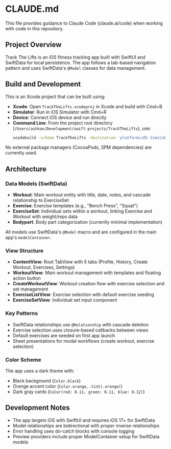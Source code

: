 # CLAUDE.md

This file provides guidance to Claude Code (claude.ai/code) when working with code in this repository.

## Project Overview

Track The Lifts is an iOS fitness tracking app built with SwiftUI and SwiftData for local persistence. The app follows a tab-based navigation pattern and uses SwiftData's `@Model` classes for data management.

## Build and Development

This is an Xcode project that can be built using:
- **Xcode**: Open `TrackTheLifts.xcodeproj` in Xcode and build with Cmd+B
- **Simulator**: Run in iOS Simulator with Cmd+R
- **Device**: Connect iOS device and run directly
- **Command Line**: From the project root directory (`/Users/ashkan/Development/swift-projects/TrackTheLifts`), use:
  ```bash
  xcodebuild -scheme TrackTheLifts -destination 'platform=iOS Simulator,name=iPhone 16' build
  ```

No external package managers (CocoaPods, SPM dependencies) are currently used.

## Architecture

### Data Models (SwiftData)
- **Workout**: Main workout entity with title, date, notes, and cascade relationship to ExerciseSet
- **Exercise**: Exercise templates (e.g., "Bench Press", "Squat") 
- **ExerciseSet**: Individual sets within a workout, linking Exercise and Workout with weight/reps data
- **Bodypart**: Body part categorization (currently minimal implementation)

All models use SwiftData's `@Model` macro and are configured in the main app's `modelContainer`.

### View Structure
- **ContentView**: Root TabView with 5 tabs (Profile, History, Create Workout, Exercises, Settings)
- **WorkoutView**: Main workout management with templates and floating action button
- **CreateWorkoutView**: Workout creation flow with exercise selection and set management
- **ExerciseListView**: Exercise selection with default exercise seeding
- **ExerciseSetView**: Individual set input component

### Key Patterns
- SwiftData relationships use `@Relationship` with cascade deletion
- Exercise selection uses closure-based callbacks between views
- Default exercises are seeded on first app launch
- Sheet presentations for modal workflows (create workout, exercise selection)

### Color Scheme
The app uses a dark theme with:
- Black background (`Color.black`)
- Orange accent color (`Color.orange`, `.tint(.orange)`)
- Dark gray cards (`Color(red: 0.11, green: 0.11, blue: 0.12)`)

## Development Notes

- The app targets iOS with SwiftUI and requires iOS 17+ for SwiftData
- Model relationships are bidirectional with proper inverse relationships
- Error handling uses do-catch blocks with console logging
- Preview providers include proper ModelContainer setup for SwiftData models